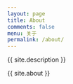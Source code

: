 ```yaml
---
layout: page
title: About
comments: false
menu: 关于
permalink: /about/
---
```


{{ site.description }}


{{ site.about }}
